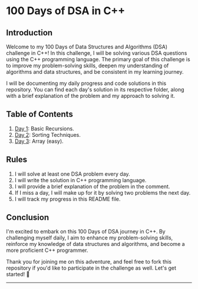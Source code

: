 # 100 Days of DSA in C++


## Introduction

Welcome to my 100 Days of Data Structures and Algorithms (DSA) challenge in C++! In this challenge, I will be solving various DSA questions using the C++ programming language. The primary goal of this challenge is to improve my problem-solving skills, deepen my understanding of algorithms and data structures, and be consistent in my learning journey.

I will be documenting my daily progress and code solutions in this repository. You can find each day's solution in its respective folder, along with a brief explanation of the problem and my approach to solving it.

## Table of Contents

1. [Day 1](Day_1/): Basic Recursions.
2. [Day 2](Day_2/): Sorting Techniques.
3. [Day 3](Day_3/): Array (easy).

## Rules

1. I will solve at least one DSA problem every day.
2. I will write the solution in C++ programming language.
3. I will provide a brief explanation of the problem in the comment.
4. If I miss a day, I will make up for it by solving two problems the next day.
5. I will track my progress in this README file.


## Conclusion

I'm excited to embark on this 100 Days of DSA journey in C++. By challenging myself daily, I aim to enhance my problem-solving skills, reinforce my knowledge of data structures and algorithms, and become a more proficient C++ programmer.

Thank you for joining me on this adventure, and feel free to fork this repository if you'd like to participate in the challenge as well. Let's get started! 🚀

---
